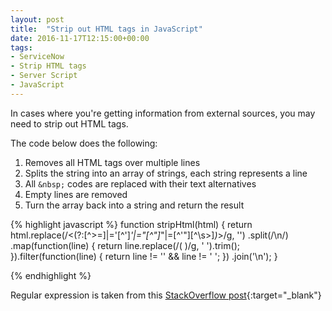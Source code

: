 ```yaml
---
layout: post
title:  "Strip out HTML tags in JavaScript"
date: 2016-11-17T12:15:00+00:00
tags:
- ServiceNow
- Strip HTML tags
- Server Script
- JavaScript
---
```


In cases where you're getting information from external sources, you may need to strip out HTML tags.

<!--break-->

The code below does the following:

 1. Removes all HTML tags over multiple lines
 2. Splits the string into an array of strings, each string represents a line
 3. All ``&nbsp;`` codes are replaced with their text alternatives
 4. Empty lines are removed
 5. Turn the array back into a string and return the result

{% highlight javascript %}
function stripHtml(html) {
    return html.replace(/<(?:[^>=]|='[^']*'|="[^"]*"|=[^'"][^\s>]*)*>/g, '')
        .split(/\n/)
        .map(function(line) {
    	       return line.replace(/(&nbsp;)/g, ' ').trim();
        }).filter(function(line) {
    	       return line != '' && line != '&nbsp;';
        })
        .join('\n');
}

{% endhighlight %}

Regular expression is taken from this [StackOverflow post](http://stackoverflow.com/a/17668453/568050){:target="_blank"}
